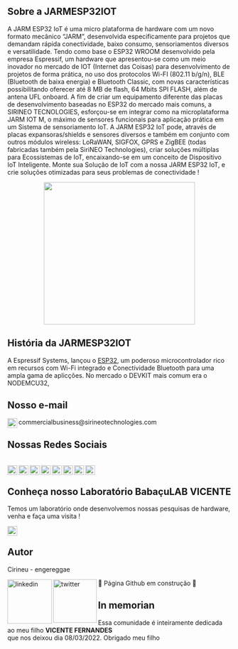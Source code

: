 ## Sobre a JARMESP32IOT

A JARM ESP32 IoT é uma micro plataforma de hardware com um
novo formato mecânico “JARM”, desenvolvida especificamente para projetos
que demandam rápida conectividade, baixo consumo, sensoriamentos diversos
e versatilidade. Tendo como base o ESP32 WROOM desenvolvido pela
empresa Espressif, um hardware que apresentou-se como um meio inovador
no mercado de IOT (Internet das Coisas) para desenvolvimento de projetos de
forma prática, no uso dos protocolos Wi-FI (802.11 b/g/n), BLE (Bluetooth de
baixa energia) e Bluetooth Classic, com novas características possibilitando
oferecer até 8 MB de flash, 64 Mbits SPI FLASH, além de antena UFL onboard.
A fim de criar um equipamento diferente das placas de
desenvolvimento baseadas no ESP32 do mercado mais comuns, a SIRINEO
TECNOLOGIES, esforçou-se em integrar como na microplataforma JARM
IOT M, o máximo de sensores funcionais para aplicação prática em um
Sistema de sensoriamento IoT. A JARM ESP32 IoT pode, através de placas
expansoras/shields e sensores diversos e também em conjunto com outros
módulos wireless: LoRaWAN, SIGFOX, GPRS e ZigBEE (todas fabricadas
também pela SiriNEO Technologies), criar soluções múltiplas para
Ecossistemas de IoT, encaixando-se em um conceito de Dispositivo IoT
Inteligente.
Monte sua Solução de IoT com a nossa JARM ESP32 IoT, e crie
soluções otimizadas para seus problemas de conectividade !

<p align="center">
<img width="340" height="321" src="http://sirineotechnologies.com/wp-content/uploads/2021/05/JARM-ESP32-ISO.jpg">
</p align="center">

## História da JARMESP32IOT

A Espressif Systems, lançou o [ESP32](https://www.espressif.com/en/products/socs/esp32), um poderoso microcontrolador rico em recursos com Wi-Fi integrado e
Conectividade Bluetooth para uma ampla gama de aplicções. No mercado o DEVKIT mais comum era o NODEMCU32, 

## Nosso e-mail

<a target="_blank" href="mailto:sirineotechnologies.adm@gmail.com">
  <img align="left" alt="Gmail" width="22px" src="https://cdn.jsdelivr.net/npm/simple-icons@v3/icons/gmail.svg" />
</a> commercialbusiness@sirineotechnologies.com

## Nossas Redes Sociais

<br>
<a target="_blank" href="http://sirineotechnologies.com/">
  <img align="left" alt="LinkdeIN" width="22px" src="https://visualpharm.com/assets/378/Website-595b40b65ba036ed117d1098.svg" />
</a>
<a target="_blank" href="https://t.me/+JRUYf0m6IjE0ZGMx">
  <img align="left" alt="LinkdeIN" width="22px" src="https://cdn.jsdelivr.net/npm/simple-icons@v3/icons/telegram.svg" />
</a>
<a target="_blank" href="https://www.linkedin.com/company/sirineo-technologies">
  <img align="left" alt="LinkdeIN" width="22px" src="https://cdn.jsdelivr.net/npm/simple-icons@v3/icons/linkedin.svg" />
</a>
<a target="_blank" href="https://www.instagram.com/sirineotechnologies">
  <img align="left" alt="Instagram" width="22px" src="https://cdn.jsdelivr.net/npm/simple-icons@v3/icons/instagram.svg" />
</a>
<a target="_blank" href="https://web.facebook.com/Sirineotechnologies/">
  <img align="left" alt="Facebook" width="22px" src="https://cdn.jsdelivr.net/npm/simple-icons@v3/icons/facebook.svg" />
</a>
<a target="_blank" href="https://twitter.com/sirineotech">
  <img align="left" alt="LinkdeIN" width="22px" src="https://cdn.jsdelivr.net/npm/simple-icons@v3/icons/twitter.svg" />
</a>
<a target="_blank" href="https://www.youtube.com/channel/UCXL7DX-jfyiIgiR7kq9hfNw">
  <img align="left" alt="LinkdeIN" width="22px" src="https://cdn.jsdelivr.net/npm/simple-icons@v3/icons/youtube.svg" />
</a>
<a target="_blank" href="https://www.tiktok.com/@sirineotechnologies">
  <img align="left" alt="LinkdeIN" width="22px" src="https://cdn.jsdelivr.net/npm/simple-icons@v3/icons/tiktok.svg" />
</a>

<br>

## Conheça nosso Laboratório BabaçuLAB VICENTE

Temos um laboratório onde desenvolvemos nossas pesquisas de hardware, venha e faça uma visita !

<a target="_blank" href="https://www.instagram.com/babaculab.sirineo/reels/">
  <img align="left" alt="Instagram" width="22px" src="https://cdn.jsdelivr.net/npm/simple-icons@v3/icons/instagram.svg" />
</a>
<br>

## Autor

Cirineu - engereggae 

<a target="_blank" href="https://www.linkedin.com/in/cirineu-carvalho-fernandes-20490a37/">
  <img align="left" alt="linkedin" width="100px" src="https://img.shields.io/badge/LinkedIn-0077B5?style=for-the-badge&logo=linkedin&logoColor=white" />
</a> 
<a target="_blank" href="https://twitter.com/engereggae">
  <img align="left" alt="twitter" width="98px" src="https://img.shields.io/badge/Twitter-1DA1F2?style=for-the-badge&logo=twitter&logoColor=white" />
</a>
 
:construction:  Página Github em construção  :construction:

## In memorian

Essa comunidade é inteiramente dedicada ao meu filho <b>VICENTE FERNANDES</b><br> que nos deixou dia 08/03/2022.
                                                          Obrigado meu filho






